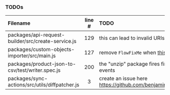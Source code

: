 ### TODOs
| Filename | line # | TODO
|:------|:------:|:------
| packages/api-request-builder/src/create-service.js | 129 | this can lead to invalid URIs as getIdOrKey can return
| packages/custom-objects-importer/src/main.js | 127 | remove `FlowFixMe` when [this](https://github.com/facebook/flow/issues/5294) issue is fixed
| packages/product-json-to-csv/test/writer.spec.js | 200 | the "unzip" package fires finish event before entry events
| packages/sync-actions/src/utils/diffpatcher.js | 3 | create an issue here https://github.com/benjamine/jsondiffpatch/issues/new
